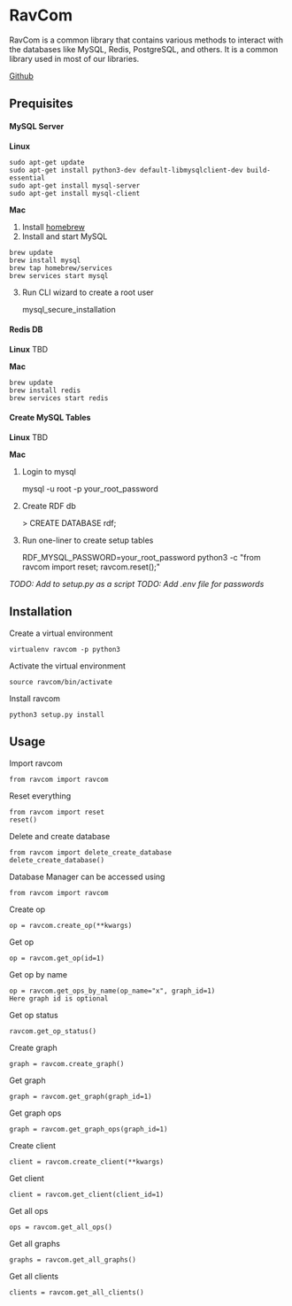 # RavCom

RavCom is a common library that contains various methods to interact with the databases like MySQL, Redis, PostgreSQL, and others. It is a common library used in most of our libraries.

[Github](https://github.com/ravenprotocol/ravcom.git)

## Prequisites

#### MySQL Server

**Linux**
```
sudo apt-get update
sudo apt-get install python3-dev default-libmysqlclient-dev build-essential
sudo apt-get install mysql-server
sudo apt-get install mysql-client
```

**Mac**
1. Install [homebrew](https://docs.brew.sh/Installation)
2. Install and start MySQL
```
brew update
brew install mysql
brew tap homebrew/services
brew services start mysql
```
3. Run CLI wizard to create a root user

    mysql_secure_installation


#### Redis DB
**Linux**
TBD

**Mac**
```
brew update
brew install redis
brew services start redis
```

#### Create MySQL Tables
**Linux**
TBD

**Mac**
1. Login to mysql

    mysql -u root -p your_root_password

2. Create RDF db

    \> CREATE DATABASE rdf;

3. Run one-liner to create setup tables

    RDF_MYSQL_PASSWORD=your_root_password python3 -c "from ravcom import reset; ravcom.reset();"

*TODO: Add to setup.py as a script*
*TODO: Add .env file for passwords*

## Installation

Create a virtual environment
    
    virtualenv ravcom -p python3
    
Activate the virtual environment
    
    source ravcom/bin/activate
    
Install ravcom

    python3 setup.py install
    
## Usage

Import ravcom

    from ravcom import ravcom
    
Reset everything 

    from ravcom import reset
    reset()
    
Delete and create database

    from ravcom import delete_create_database
    delete_create_database()

Database Manager can be accessed using

    from ravcom import ravcom
    
Create op

    op = ravcom.create_op(**kwargs)
    
Get op

    op = ravcom.get_op(id=1)
    
Get op by name

    op = ravcom.get_ops_by_name(op_name="x", graph_id=1)
    Here graph id is optional
    
Get op status

    ravcom.get_op_status()

Create graph

    graph = ravcom.create_graph()

Get graph

    graph = ravcom.get_graph(graph_id=1)
    
Get graph ops

    graph = ravcom.get_graph_ops(graph_id=1)

Create client

    client = ravcom.create_client(**kwargs)
    
Get client

    client = ravcom.get_client(client_id=1)
    
Get all ops

    ops = ravcom.get_all_ops()
    
Get all graphs

    graphs = ravcom.get_all_graphs()
    
Get all clients

    clients = ravcom.get_all_clients()
    
